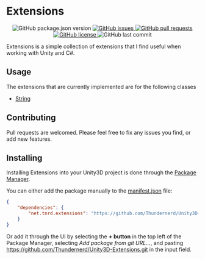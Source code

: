 # Extensions

<p align="center">
	<img alt="GitHub package.json version" src ="https://img.shields.io/github/package-json/v/Thundernerd/Unity3D-Extensions" />
	<a href="https://github.com/Thundernerd/Unity3D-Extensions/issues">
		<img alt="GitHub issues" src ="https://img.shields.io/github/issues/Thundernerd/Unity3D-Extensions" />
	</a>
	<a href="https://github.com/Thundernerd/Unity3D-Extensions/pulls">
		<img alt="GitHub pull requests" src ="https://img.shields.io/github/issues-pr/Thundernerd/Unity3D-Extensions" />
	</a>
	<a href="https://github.com/Thundernerd/Unity3D-Extensions/blob/master/LICENSE.md">
		<img alt="GitHub license" src ="https://img.shields.io/github/license/Thundernerd/Unity3D-Extensions" />
	</a>
	<img alt="GitHub last commit" src ="https://img.shields.io/github/last-commit/Thundernerd/Unity3D-Extensions" />
</p>

Extensions is a simple collection of extensions that I find useful when working with Unity and C#.

## Usage
The extensions that are currently implemented are for the following classes

* [String]("https://github.com/Thundernerd/Unity3D-Extensions/Runtime/StringExtensions.cs)

## Contributing
Pull requests are welcomed. Please feel free to fix any issues you find, or add new features.

## Installing
Installing Extensions into your Unity3D project is done through the [Package Manager](https://docs.unity3d.com/Manual/Packages.html).

You can either add the package manually to the [manifest.json](https://docs.unity3d.com/Manual/upm-dependencies.html) file:
```json
{
    "dependencies": {
        "net.tnrd.extensions": "https://github.com/Thundernerd/Unity3D-Extensions.git"
    }
}
```

Or add it through the UI by selecting the **+ button** in the top left of the Package Manager, selecting _Add package from git URL..._, and pasting https://github.com/Thundernerd/Unity3D-Extensions.git in the input field.
